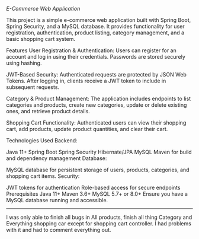 *E-Commerce Web Application*

This project is a simple e-commerce web application built with Spring Boot, Spring Security, and a MySQL database. It provides functionality for user registration, authentication, product listing, category management, and a basic shopping cart system.

Features
User Registration & Authentication:
Users can register for an account and log in using their credentials. Passwords are stored securely using hashing.

JWT-Based Security:
Authenticated requests are protected by JSON Web Tokens. After logging in, clients receive a JWT token to include in subsequent requests.

Category & Product Management:
The application includes endpoints to list categories and products, create new categories, update or delete existing ones, and retrieve product details.

Shopping Cart Functionality:
Authenticated users can view their shopping cart, add products, update product quantities, and clear their cart.

Technologies Used
Backend:

Java 11+
Spring Boot
Spring Security
Hibernate/JPA
MySQL
Maven for build and dependency management
Database:

MySQL database for persistent storage of users, products, categories, and shopping cart items.
Security:

JWT tokens for authentication
Role-based access for secure endpoints
Prerequisites
Java 11+
Maven 3.6+
MySQL 5.7+ or 8.0+
Ensure you have a MySQL database running and accessible.

-----------------------------------------------------------------------------------------------------------
I was only able to finish all bugs in All products, finish all thing Category and Everything shopping car except for 
shopping cart controller. I had problems with it and had to comment everything out.